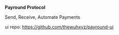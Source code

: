 **Payround Protocol**

Send, Receive, Automate Payments

ui repo: https://github.com/thewuhxyz/payround-ui
